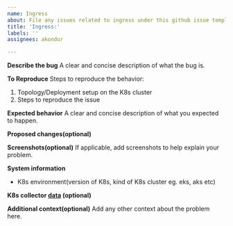 ```yaml
---
name: Ingress
about: File any issues related to ingress under this github issue template
title: 'Ingress:'
labels: ''
assignees: akondur

---
```


**Describe the bug**
A clear and concise description of what the bug is.

**To Reproduce**
Steps to reproduce the behavior:
1. Topology/Deployment setup on the K8s cluster
2. Steps to reproduce the issue

**Expected behavior**
A clear and concise description of what you expected to happen.

**Proposed changes(optional)**

**Screenshots(optional)**
If applicable, add screenshots to help explain your problem.

**System information**
- K8s environment(version of K8s, kind of K8s cluster eg. eks, aks etc)

**K8s collector [data](https://github.com/splunk/splunk-operator/blob/develop/docs/K8SCollectors.md) (optional)**

**Additional context(optional)**
Add any other context about the problem here.
